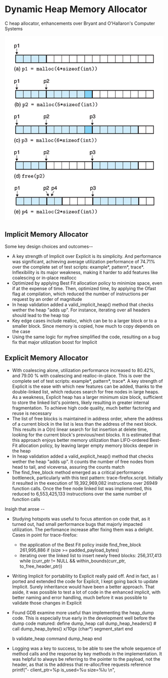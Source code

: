# Dynamic Heap Memory Allocator
C heap allocator, enhancements over Bryant and O'Hallaron's Computer Systems

![picture](heap-allocation.png)

## Implicit Memory Allocator

Some key design choices and outcomes--
- A key strength of Implicit over Explicit is its simplicity. And performance
was significant, achieving average utilization performance of 74.71% over the
complete set of test scripts: example*, pattern*, trace*.  Inflexibility is its
major weakness, making it harder to add features like coalescing or in-place reallocc
- Optimized by applying Best Fit allocation policy to minimize space, even if 
at the expense of time. Then, optimized time, by applying the Ofast flag at 
compilation, which reduced the number of instructions per request by an order 
of magnitude
- In heap validation added a valid_implicit_heap() method that checks wether the 
heap "adds up". For instance, iterating over all headers should lead to 
the heap top
- Key edge cases include realloc, which can be to a larger block or to a 
smaller block.  Since memory is copied, how much to copy depends on the case
- Using the same logic for myfree simplified the code, resulting on a bug fix 
that major utilization boost for Implicit


## Explicit Memory Allocator
- With coalescing alone, utilization performance increased to 80.42%, and
79.00 % with coalescing and realloc-in-place. This is over the complete set of 
test scripts: example*, pattern*, trace*.  A key strength of Explicit is the 
ease with which new features can be added, thanks to the double-linked list, 
which reduces search for free nodes in large heaps. As a weakness, Explicit heap 
has a larger minimum size block, sufficient to store the linked list's pointers, 
likely resulting in greater internal fragmentation. To achieve high code quality, 
much better factoring and reuse is necessary
- The list of free blocks is maintained in address order, where the address of 
a current block in the list is less than the address of the next block. This 
results in a O(n) linear search for list insertion at delete time, looking for
the current block's previous/next blocks. It is estimated that this approach 
enjoys better memory utilization than LIFO-ordered Best-Fit allocation policy,
by leaving larger empty memory blocks deeper in the heap
- In heap validation added a valid_explicit_heap() method that checks wether the heap
"adds up". It counts the number of free nodes from head to tail, and viceversa,
assuring the counts match
- The find_free_block method emerged as a critical performance bottleneck, 
particularly with this test pattern: trace-firefox.script. Initially 
it resulted in the execution of 19,392,969,082 instructions over 26949 function 
calls.  Once the free node linked list was implemented, this reduced to 
6,553,425,133 instrucctions over the same number of function calls 


Insigh that arose --
- Studying hotspots was useful to focus attention on code that, as it turned out,
had small performance bugs that majorly impacted utilization.  The perfomance
increase after fixing them was a delight.  Cases in point for trace-firefox:
    * the application of the Best Fit policy inside find_free_block
        261,995,886      if (size >= padded_payload_bytes)
    * iterating over the linked list to insert newly freed blocks:
        256,317,413      while (curr_ptr != NULL && 
                                within_bounds(curr_ptr, to_free_header_ptr))
- Writing Implicit for portability to Explicit really paid off.  And in fact,
as I ported and extended the code for Explicit, I kept going back to update 
Implicit.  Surely inheritance would have been a better approach.  That aside,
it was possible to test a lot of code in the enhanced implicit, with better
naming and error handling, much before it was possible to validate those changes
in Explicit
- Found GDB examine more useful than implementing the heap_dump code.  This is 
especially true early in the development well before the dump code matured:
    define dump_heap
        call dump_heap_headers()
        # call dump_heap_bytes()
        x/10gx (char*) segment_start
    end
    
    b validate_heap
    command
    dump_heap
    end
- Logging was a key to success, to be able to see the whole sequence of method
calls and the response by key methods in the implementation.  It was helpful 
to always be referring to the pointer to the payload, not the header, 
as that is the address that re-alloc/free requests reference
    printf("- client_ptr=%p is_used=%u size=%lu \n", 

